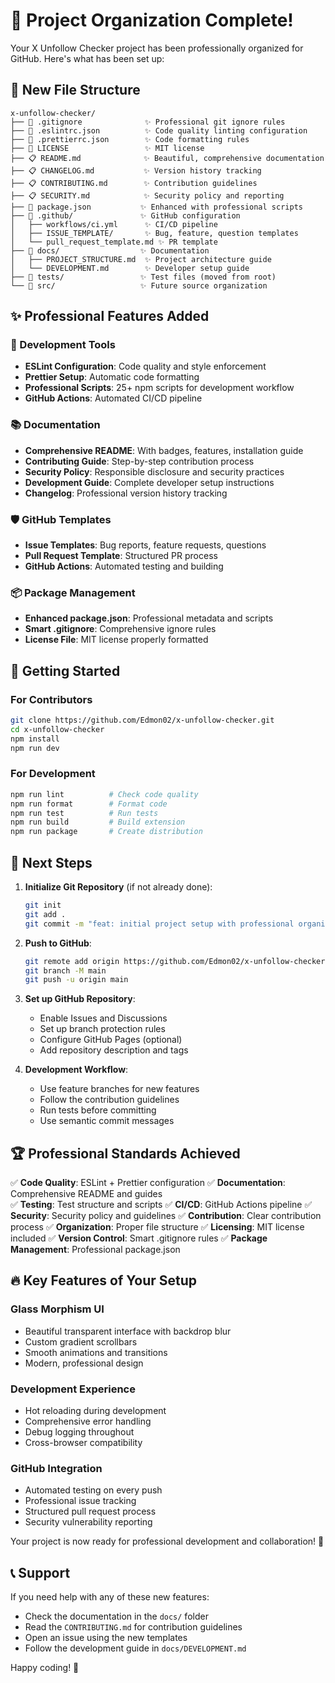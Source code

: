 # 🎉 Project Organization Complete!

Your X Unfollow Checker project has been professionally organized for GitHub. Here's what has been set up:

## 📁 New File Structure

```
x-unfollow-checker/
├── 📄 .gitignore              ✨ Professional git ignore rules
├── 📄 .eslintrc.json          ✨ Code quality linting configuration
├── 📄 .prettierrc.json        ✨ Code formatting rules
├── 📄 LICENSE                 ✨ MIT license
├── 📋 README.md              ✨ Beautiful, comprehensive documentation
├── 📋 CHANGELOG.md           ✨ Version history tracking
├── 📋 CONTRIBUTING.md        ✨ Contribution guidelines
├── 📋 SECURITY.md            ✨ Security policy and reporting
├── 📄 package.json           ✨ Enhanced with professional scripts
├── 📁 .github/               ✨ GitHub configuration
│   ├── workflows/ci.yml      ✨ CI/CD pipeline
│   ├── ISSUE_TEMPLATE/       ✨ Bug, feature, question templates
│   └── pull_request_template.md ✨ PR template
├── 📁 docs/                  ✨ Documentation
│   ├── PROJECT_STRUCTURE.md  ✨ Project architecture guide
│   └── DEVELOPMENT.md        ✨ Developer setup guide
├── 📁 tests/                 ✨ Test files (moved from root)
└── 📁 src/                   ✨ Future source organization
```

## ✨ Professional Features Added

### 🔧 Development Tools
- **ESLint Configuration**: Code quality and style enforcement
- **Prettier Setup**: Automatic code formatting
- **Professional Scripts**: 25+ npm scripts for development workflow
- **GitHub Actions**: Automated CI/CD pipeline

### 📚 Documentation
- **Comprehensive README**: With badges, features, installation guide
- **Contributing Guide**: Step-by-step contribution process
- **Security Policy**: Responsible disclosure and security practices
- **Development Guide**: Complete developer setup instructions
- **Changelog**: Professional version history tracking

### 🛡️ GitHub Templates
- **Issue Templates**: Bug reports, feature requests, questions
- **Pull Request Template**: Structured PR process
- **GitHub Actions**: Automated testing and building

### 📦 Package Management
- **Enhanced package.json**: Professional metadata and scripts
- **Smart .gitignore**: Comprehensive ignore rules
- **License File**: MIT license properly formatted

## 🚀 Getting Started

### For Contributors
```bash
git clone https://github.com/Edmon02/x-unfollow-checker.git
cd x-unfollow-checker
npm install
npm run dev
```

### For Development
```bash
npm run lint          # Check code quality
npm run format        # Format code
npm run test          # Run tests
npm run build         # Build extension
npm run package       # Create distribution
```

## 🎯 Next Steps

1. **Initialize Git Repository** (if not already done):
   ```bash
   git init
   git add .
   git commit -m "feat: initial project setup with professional organization"
   ```

2. **Push to GitHub**:
   ```bash
   git remote add origin https://github.com/Edmon02/x-unfollow-checker.git
   git branch -M main
   git push -u origin main
   ```

3. **Set up GitHub Repository**:
   - Enable Issues and Discussions
   - Set up branch protection rules
   - Configure GitHub Pages (optional)
   - Add repository description and tags

4. **Development Workflow**:
   - Use feature branches for new features
   - Follow the contribution guidelines
   - Run tests before committing
   - Use semantic commit messages

## 🏆 Professional Standards Achieved

✅ **Code Quality**: ESLint + Prettier configuration
✅ **Documentation**: Comprehensive README and guides  
✅ **Testing**: Test structure and scripts
✅ **CI/CD**: GitHub Actions pipeline
✅ **Security**: Security policy and guidelines
✅ **Contribution**: Clear contribution process
✅ **Organization**: Proper file structure
✅ **Licensing**: MIT license included
✅ **Version Control**: Smart .gitignore rules
✅ **Package Management**: Professional package.json

## 🔥 Key Features of Your Setup

### Glass Morphism UI
- Beautiful transparent interface with backdrop blur
- Custom gradient scrollbars
- Smooth animations and transitions
- Modern, professional design

### Development Experience
- Hot reloading during development
- Comprehensive error handling
- Debug logging throughout
- Cross-browser compatibility

### GitHub Integration
- Automated testing on every push
- Professional issue tracking
- Structured pull request process
- Security vulnerability reporting

Your project is now ready for professional development and collaboration! 🎉

## 📞 Support

If you need help with any of these new features:
- Check the documentation in the `docs/` folder
- Read the `CONTRIBUTING.md` for contribution guidelines
- Open an issue using the new templates
- Follow the development guide in `docs/DEVELOPMENT.md`

Happy coding! 🚀
